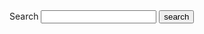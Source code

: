 <form action="/search" method="get">
  <label for="search-box">Search</label>
  <input type="text" id="search-box" name="query">
  <input type="submit" value="search">
</form>

<ul id="search-results"></ul>

<script>
  window.store = {
    {% for page in site.pages %}
      "{{ page.url | relative_url | slugify }}": {
        "title": "{{ page.title | xml_escape }}",
        "author": "{{ page.author | xml_escape }}",
        "category": "{{ page.category | xml_escape }}",
        "content": {{ page.content | strip_html | strip_newlines | jsonify }},
        "tags": {{ page.tags | strip_html | strip_newlines | jsonify }},
        "url": "{{ page.url | relative_url | xml_escape }}"
      }
      {% unless forloop.last %},{% endunless %}
    {% endfor %}
  };
</script>
<script src="{{ '/assets/js/lunr.min.js' | relative_url }}"></script>
<script src="{{ '/assets/js/search.js' | relative_url }}"></script>